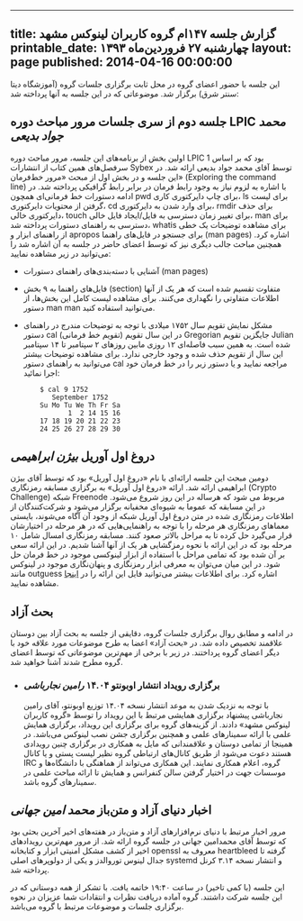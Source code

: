 ----------
title: گزارش جلسه ۱۴۷ام گروه کاربران لینوکس مشهد
printable_date: چهارشنبه ۲۷ فروردین‌ماه ۱۳۹۳
layout: page
published: 2014-04-16 00:00:00
----------
این جلسه با حضور اعضای گروه در محل ثابت برگزاری جلسات گروه (آموزشگاه دیتا سنتر شرق) برگزار شد. موضوعاتی که در این جلسه به آنها پرداخته شد:


<!--more-->



## جلسه دوم از سری جلسات مرور مباحث دوره LPIC *محمد جواد بدیعی*
اولین بخش از برنامه‌های این جلسه، مرور مباحث دوره LPIC 1 بود که بر اساس سرفصل‌های همین کتاب از انتشارات Sybex توسط آقای محمد جواد بدیعی ارائه شد. در این جلسه و در بخش اول از مبحث «مرور خط‌فرمان» (Exploring the command line) با اشاره به لزوم نیاز به وجود رابط فرمان در برابر رابط گرافیکی پرداخته شد. در ادامه دستورات خط فرمانی‌ای همچون pwd برای چاپ دایرکتوری کاری، ls برای لیست گرفتن از محتویات دایرکتوری، cd برای وارد شدن به دایرکتوری، rmdir برای حذف دایرکتوری خالی، touch برای تغییر زمان دسترسی به فایل/ایجاد فایل خالی، man برای دسترسی به راهنمای دستورات پرداخته شد، whatis برای مشاهده توضیحات یک خطی از راهنمای ابزار و apropos برای جستجو در فایل‌های راهنما (man pages) اشاره کرد. همچنین مباحث جالب دیگری نیز که توسط اعضای حاضر در جلسه به آن اشاره شد را می‌توانید در زیر مشاهده نمایید:

* آشنایی با دسته‌بندی‌های راهنمای دستورات (man pages)
* فایل‌های راهنما به ۹ بخش (section) متفاوت تقسیم شده است که هر یک از آنها اطلاعات متفاوتی را نگهداری می‌کنند. برای مشاهده لیست کامل این بخش‌ها، از دستور man man می‌توانید استفاده کنید.
* مشکل نمایش تقویم سال ۱۷۵۲ میلادی
  با توجه به توضیحات مندرج در راهنمای دستور cal (تقویم خط فرمانی) در این سال تقویم Gregorian جایگزین تقویم Julian شده است. به همین سبب فاصله‌ای ۱۲ روزی مابین روزهای ۲ سپتامبر تا ۱۴ سپتامبر این سال از تقویم حذف شده و وجود خارجی ندارد. برای مشاهده توضیحات بیشتر می‌توانید به راهنمای دستور cal مراجعه نمایید و یا دستور زیر را در خط فرمان خود اجرا نمائید:
    
          ‪$ cal 9 1752
             September 1752     
          Su Mo Tu We Th Fr Sa  
                 1  2 14 15 16  
          17 18 19 20 21 22 23  
          24 25 26 27 28 29 30

## دروغ اول آوریل *بیژن ابراهیمی*

دومین مبحث این جلسه ارائه‌ای با نام «دروغ اول آوریل» بود که توسط آقای بیژن ابراهیمی ارائه شد. ارائه «دروغ اول آوریل» به برگزاری مسابقه رمزنگاری (Crypto Challenge) شبکه Freenode مربوط می شود که هرساله در این روز شروع می‌شود. در این مسابقه که عموما به شیوه‌ای مخفیانه برگزار می‌شود و شرکت‌کنندگان از اطلاعات رمزنگاری شده در متن دروغ اول آوریل شبکه از وجود آن آگاه می‌شوند، بایستی معماهای رمزنگاری هر مرحله را با توجه به راهنمایی‌هایی که در هر مرحله در اختیارشان قرار می‌گیرد حل کرده تا به مراحل بالاتر صعود کنند. مسابقه رمزنگاری امسال شامل ۱۰ مرحله بود که در این ارائه با نحوه رمزگشایی هر یک از آنها آشنا شدیم. در این ارائه سعی بر آن شده بود که تمامی مراحل با استفاده از ابزار لینوکسی موجود در خط فرمان حل شود. در این میان می‌توان به معرفی ابزار رمزنگاری و پنهان‌نگاری موجود در لینوکس مانند outguess اشاره کرد. برای اطلاعات بیشتر می‌توانید فایل این ارائه را در [اینجا](http://www.slideshare.net/bijan_/aprils-fool-2014) مشاهده نمایید.


## بحث آزاد

در ادامه و مطابق روال برگزاری جلسات گروه، دقایقی از جلسه به بحث آزاد بین دوستان علاقمند تخصیص داده شد. در «بحث آزاد» اعضا به طرح موضوعات مورد علاقه خود با دیگر اعضای گروه پرداختند. در زیر با برخی از مهم‌ترین موضوعاتی که توسط اعضای گروه مطرح شدند آشنا خواهید شد.

* ### برگزاری رویداد انتشار اوبونتو ۱۴.۰۴ *رامین نجارباشی*
  با توجه به نزدیک شدن به موعد انتشار نسخه ۱۴.۰۴ توزیع اوبونتو، آقای رامین نجارباشی پیشنهاد برگزاری همایشی مرتبط با این رویداد را توسط «گروه کاربران لینوکس مشهد» دادند. از گزینه‌های گروه برای برگزاری این رویداد، برگزاری همایش علمی با ارائه سمینارهای علمی و همچنین برگزاری جشن نصب لینوکس می‌باشد. در همینجا از تمامی دوستان و علاقمندانی که مایل به همکاری در برگزاری چنین رویدادی هستند دعوت می‌شود از طریق کانال‌های ارتباطی گروه نظیر لیست پستی و یا کانال IRC گروه، اعلام همکاری نمایند. این همکاری می‌تواند از هماهنگی با دانشگاه‌ها و موسسات جهت در اختیار گرفتن سالن کنفرانس و همایش تا ارائه مباحث علمی در سمینارهای گروه باشد.


## اخبار دنیای آزاد و متن‌باز *محمد امین جهانی*

مرور اخبار مرتبط با دنیای نرم‌افزارهای آزاد و متن‌باز در هفته‌های اخیر آخرین بحثی بود که توسط آقای محمدامین جهانی در جلسه گروه ارائه شد. از مرور مهم‌ترین رویداد‌های اخیر از کشف مشکل امنیتی ابزار و کتابخانه openssl معروف به heartbleed گرفته تا جدال لینوس توروالدز و یکی از دولوپر‌های اصلی systemd و انتشار نسخه ۳.۱۴ کرنل پرداخته شد.


این جلسه (با کمی تاخیر) در ساعت ۱۹:۴۰ خاتمه یافت. با تشکر از همه دوستانی که در این جلسه شرکت داشتند. گروه آماده دریافت نظرات و انتقادات شما عزیزان در نحوه برگزاری جلسات و موضوعات مرتبط با گروه می‌باشد.
